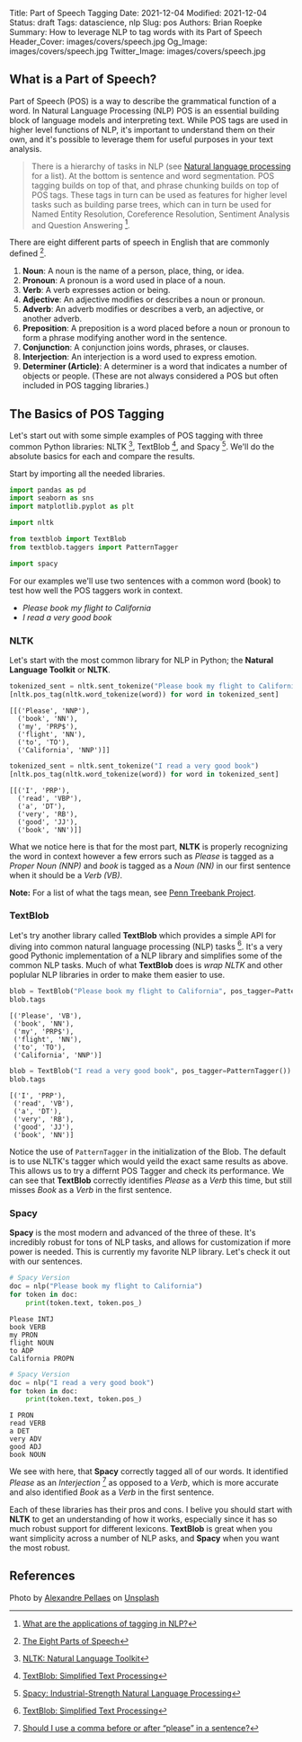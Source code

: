 Title: Part of Speech Tagging
Date: 2021-12-04
Modified: 2021-12-04
Status: draft
Tags: datascience, nlp
Slug: pos
Authors: Brian Roepke
Summary: How to leverage NLP to tag words with its Part of Speech
Header_Cover: images/covers/speech.jpg
Og_Image: images/covers/speech.jpg
Twitter_Image: images/covers/speech.jpg

## What is a Part of Speech?

Part of Speech (POS) is a way to describe the grammatical function of a word.  In Natural Language Processing (NLP) POS is an essential building block of language models and interpreting text.  While POS tags are used in higher level functions of NLP, it's important to understand them on their own, and it's possible to leverage them for useful purposes in your text analysis.

> There is a hierarchy of tasks in NLP (see [Natural language processing](https://en.wikipedia.org/wiki/Natural_language_processing#Major_tasks_in_NLP) for a list). At the bottom is sentence and word segmentation. POS tagging builds on top of that, and phrase chunking builds on top of POS tags. These tags in turn can be used as features for higher level tasks such as building parse trees, which can in turn be used for Named Entity Resolution, Coreference Resolution, Sentiment Analysis and Question Answering [^QUORA].

There are eight different parts of speech in English that are commonly defined [^POS].

1. **Noun**: A noun is the name of a person, place, thing, or idea.
2. **Pronoun**: A pronoun is a word used in place of a noun.
3. **Verb**: A verb expresses action or being.
4. **Adjective**: An adjective modifies or describes a noun or pronoun.
5. **Adverb**: An adverb modifies or describes a verb, an adjective, or another adverb.
6. **Preposition**: A preposition is a word placed before a noun or pronoun to form a phrase modifying another word in the sentence.
7. **Conjunction**: A conjunction joins words, phrases, or clauses.
8. **Interjection**: An interjection is a word used to express emotion. 
9. **Determiner (Article)**: A determiner is a word that indicates a number of objects or people. (These are not always considered a POS but often included in POS tagging libraries.)

## The Basics of POS Tagging

Let's start out with some simple examples of POS tagging with three common Python libraries: NLTK [^NLTK], TextBlob [^BLOB], and Spacy [^SPACY].  We'll do the absolute basics for each and compare the results.

Start by importing all the needed libraries.

```python
import pandas as pd
import seaborn as sns
import matplotlib.pyplot as plt

import nltk

from textblob import TextBlob
from textblob.taggers import PatternTagger

import spacy
```

For our examples we'll use two sentences with a common word (book) to test how well the POS taggers work in context.  

* *Please book my flight to California*
* *I read a very good book*
### NLTK

Let's start with the most common library for NLP in Python; the **Natural Language Toolkit** or **NLTK**.

```python
tokenized_sent = nltk.sent_tokenize("Please book my flight to California")
[nltk.pos_tag(nltk.word_tokenize(word)) for word in tokenized_sent]
```
```text
[[('Please', 'NNP'),
  ('book', 'NN'),
  ('my', 'PRP$'),
  ('flight', 'NN'),
  ('to', 'TO'),
  ('California', 'NNP')]]
```

```python
tokenized_sent = nltk.sent_tokenize("I read a very good book")
[nltk.pos_tag(nltk.word_tokenize(word)) for word in tokenized_sent]
```
```text
[[('I', 'PRP'),
  ('read', 'VBP'),
  ('a', 'DT'),
  ('very', 'RB'),
  ('good', 'JJ'),
  ('book', 'NN')]]
```

What we notice here is that for the most part, **NLTK** is properly recognizing the word in context however a few errors such as *Please* is tagged as a *Proper Noun (NNP)* and *book* is tagged as a *Noun (NN)* in our first sentence when it should be a *Verb (VB)*. 

**Note:** For a list of what the tags mean, see [Penn Treebank Project](https://www.ling.upenn.edu/courses/Fall_2003/ling001/penn_treebank_pos.html).

### TextBlob

Let's try another library called **TextBlob** which provides a simple API for diving into common natural language processing (NLP) tasks [^BLOB].  It's a very good Pythonic implementation of a NLP library and simplifies some of the common NLP tasks.  Much of what **TextBlob** does is *wrap NLTK* and other poplular NLP libraries in order to make them easier to use.

```python
blob = TextBlob("Please book my flight to California", pos_tagger=PatternTagger())
blob.tags
```
```text
[('Please', 'VB'),
 ('book', 'NN'),
 ('my', 'PRP$'),
 ('flight', 'NN'),
 ('to', 'TO'),
 ('California', 'NNP')]
```

```python
blob = TextBlob("I read a very good book", pos_tagger=PatternTagger())
blob.tags
```
```text
[('I', 'PRP'),
 ('read', 'VB'),
 ('a', 'DT'),
 ('very', 'RB'),
 ('good', 'JJ'),
 ('book', 'NN')]
```

Notice the use of `PatternTagger` in the initialization of the Blob.  The default is to use NLTK's tagger which would yeild the exact same results as above.  This allows us to try a differnt POS Tagger and check its performance.  We can see that **TextBlob** correctly identifies *Please* as a *Verb* this time, but still misses *Book* as a *Verb* in the first sentence.

### Spacy

**Spacy** is the most modern and advanced of the three of these.  It's incredibly robust for tons of NLP tasks, and allows for customization if more power is needed.  This is currently my favorite NLP library.  Let's check it out with our sentences.

```python
# Spacy Version
doc = nlp("Please book my flight to California")
for token in doc:
    print(token.text, token.pos_)
```
```text
Please INTJ
book VERB
my PRON
flight NOUN
to ADP
California PROPN
```

```python
# Spacy Version
doc = nlp("I read a very good book")
for token in doc:
    print(token.text, token.pos_)
```
```text
I PRON
read VERB
a DET
very ADV
good ADJ
book NOUN
```

We see with here, that **Spacy** correctly tagged all of our words.  It identified *Please* as an *Interjection* [^PLEASE] as opposed to a *Verb*, which is more accurate and also identified *Book* as a *Verb* in the first sentence.

Each of these libraries has their pros and cons.  I belive you should start with **NLTK** to get an understanding of how it works, especially since it has so much robust support for different lexicons.  **TextBlob** is great when you want simplicity across a number of NLP asks, and **Spacy** when you want the most robust.

## References

Photo by <a href="https://unsplash.com/@apellaes?utm_source=unsplash&utm_medium=referral&utm_content=creditCopyText">Alexandre Pellaes</a> on <a href="https://unsplash.com/s/photos/conferences?utm_source=unsplash&utm_medium=referral&utm_content=creditCopyText">Unsplash</a>

[^QUORA]: [What are the applications of tagging in NLP?](https://www.quora.com/What-are-the-applications-of-tagging-in-NLP)
[^POS]: [The Eight Parts of Speech](https://www.butte.edu/departments/cas/tipsheets/grammar/parts_of_speech.html)
[^WIKI]: [Part of Speech on Wikipedia](https://en.wikipedia.org/wiki/Part_of_speech)
[^NLTK]: [NLTK: Natural Language Toolkit](https://www.nltk.org)
[^BLOB]: [TextBlob: Simplified Text Processing](https://textblob.readthedocs.io/en/dev/)
[^SPACY]: [Spacy: Industrial-Strength Natural Language Processing](https://spacy.io)
[^PLEASE]: [Should I use a comma before or after “please” in a sentence?](https://prowritingaid.com/grammar/1008092/Should-I-use-a-comma-before-or-after-“please”-in-a-sentence)
